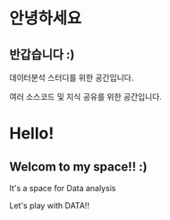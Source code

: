 안녕하세요
=========

## 반갑습니다 :)

데이터분석 스터디를 위한 공간입니다.

여러 소스코드 및 지식 공유를 위한 공간입니다.


Hello!
======

## Welcom to my space!! :)

It's a space for Data analysis

Let's play with DATA!!
